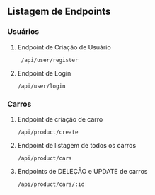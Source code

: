 
## Listagem de Endpoints

### Usuários
1. Endpoint de Criação de Usuário
   ```
    /api/user/register
   ```
2. Endpoint de Login 
   ```
   /api/user/login
   ```   
### Carros
1. Endpoint de criação de carro
   ```
   /api/product/create
   ```
2. Endpoint de listagem de todos os carros
   ```
   /api/product/cars
   ```
3. Endpoints de DELEÇÃO e UPDATE de carros
   ```
   /api/product/cars/:id
   ```
